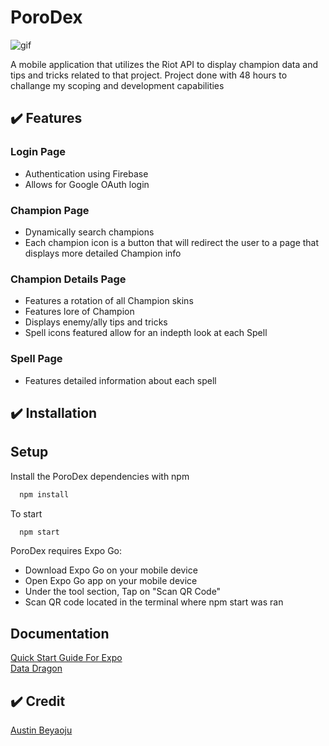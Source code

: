 # PoroDex

![gif](https://i.makeagif.com/media/3-17-2022/hF0JSb.gif)

A mobile application that utilizes the Riot API to display champion data and tips and tricks related to that project.
Project done with 48 hours to challange my scoping and development capabilities

## :heavy_check_mark: Features

### Login Page

* Authentication using Firebase
* Allows for Google OAuth login

### Champion Page

* Dynamically search champions
* Each champion icon is a button that will redirect the user to a page that displays more detailed Champion info

### Champion Details Page

* Features a rotation of all Champion skins
* Features lore of Champion
* Displays enemy/ally tips and tricks
* Spell icons featured allow for an indepth look at each Spell

### Spell Page

* Features detailed information about each spell

## :heavy_check_mark: Installation

## Setup

Install the PoroDex dependencies with npm

```bash
  npm install
```
To start

```bash
  npm start
```

PoroDex requires Expo Go:

- Download Expo Go on your mobile device
- Open Expo Go app on your mobile device
- Under the tool section, Tap on "Scan QR Code"
- Scan QR code located in the terminal where npm start was ran

## Documentation

[Quick Start Guide For Expo](https://docs.expo.dev/guides/)<br />
[Data Dragon](https://developer.riotgames.com/docs/lol#data-dragon)

## :heavy_check_mark: Credit
[Austin Beyaoju](https://github.com/Beyaoju)
